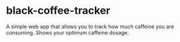 # black-coffee-tracker
A simple web app that allows you to track how much caffeine you are consuming.  Shows your optimum caffeine dosage.
